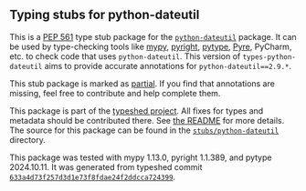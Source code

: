 ## Typing stubs for python-dateutil

This is a [PEP 561](https://peps.python.org/pep-0561/)
type stub package for the [`python-dateutil`](https://github.com/dateutil/dateutil) package.
It can be used by type-checking tools like
[mypy](https://github.com/python/mypy/),
[pyright](https://github.com/microsoft/pyright),
[pytype](https://github.com/google/pytype/),
[Pyre](https://pyre-check.org/),
PyCharm, etc. to check code that uses `python-dateutil`. This version of
`types-python-dateutil` aims to provide accurate annotations for
`python-dateutil==2.9.*`.

This stub package is marked as [partial](https://peps.python.org/pep-0561/#partial-stub-packages).
If you find that annotations are missing, feel free to contribute and help complete them.


This package is part of the [typeshed project](https://github.com/python/typeshed).
All fixes for types and metadata should be contributed there.
See [the README](https://github.com/python/typeshed/blob/main/README.md)
for more details. The source for this package can be found in the
[`stubs/python-dateutil`](https://github.com/python/typeshed/tree/main/stubs/python-dateutil)
directory.

This package was tested with
mypy 1.13.0,
pyright 1.1.389,
and pytype 2024.10.11.
It was generated from typeshed commit
[`633a4d73f257d3d1e73f8fdae24f2ddcca724399`](https://github.com/python/typeshed/commit/633a4d73f257d3d1e73f8fdae24f2ddcca724399).